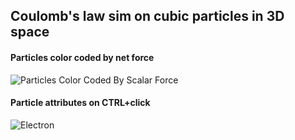 ## Coulomb's law sim on cubic particles in 3D space

#### Particles color coded by net force
![Particles Color Coded By Scalar Force](https://github.com/NickJoannette/3D-EMSim-ModernOpenGL/blob/master/ArgonElectron/res/ColorCodedByScalarForce.png)

#### Particle attributes on CTRL+click
![Electron](https://github.com/NickJoannette/3D-EMSim-ModernOpenGL/blob/master/ArgonElectron/res/electron.PNG)
